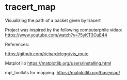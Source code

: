 # tracert_map
Visualizing the path of a packet given by tracert

Project was inspired by the following computerphile video: https://www.youtube.com/watch?v=75yKT3OuE44

References:

https://github.com/richardclegg/vis_route

Matplot lib https://matplotlib.org/users/installing.html

mpl_toolkits for mapping. https://matplotlib.org/basemap/ 
